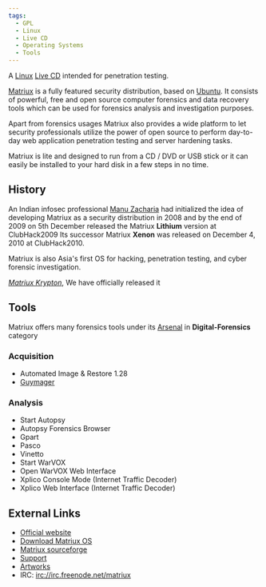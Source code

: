 ```yaml
---
tags:
  - GPL
  - Linux
  - Live CD
  - Operating Systems
  - Tools
---
```

A [Linux](linux.md) [Live CD](live_cd.md) intended for penetration testing.

[Matriux](matriux.md) is a fully featured security distribution,
based on [Ubuntu](ubuntu.md). It consists of powerful, free and
open source computer forensics and data recovery tools which can be used
for forensics analysis and investigation purposes.

Apart from forensics usages Matriux also provides a wide platform to let
security professionals utilize the power of open source to perform
day-to-day web application penetration testing and server hardening
tasks.

Matriux is lite and designed to run from a CD / DVD or USB stick or it
can easily be installed to your hard disk in a few steps in no time.

## History

An Indian infosec professional [Manu Zacharia](https://manuzacharia.blogspot.com/)
had initialized the idea of developing Matriux as a security distribution in
2008 and by the end of 2009 on 5th December released the Matriux **Lithium**
version at ClubHack2009 Its successor Matriux **Xenon** was released on
December 4, 2010 at ClubHack2010.

Matriux is also Asia's first OS for hacking, penetration testing, and
cyber forensic investigation.

[*Matriux Krypton*](http://www.matriux.com/index.php?page=download), We
have officially released it

## Tools

Matriux offers many forensics tools under its
[Arsenal](http://www.matriux.com/index.php?page=arsenal) in
**Digital-Forensics** category

### Acquisition

* Automated Image & Restore 1.28
* [Guymager](guymager.md)

### Analysis

* Start Autopsy
* Autopsy Forensics Browser
* Gpart
* Pasco
* Vinetto
* Start WarVOX
* Open WarVOX Web Interface
* Xplico Console Mode (Internet Traffic Decoder)
* Xplico Web Interface (Internet Traffic Decoder)

## External Links

* [Official website](http://www.matriux.com/)
* [Download Matriux OS](http://www.matriux.com/index.php?page=download)
* [Matriux sourceforge](http://sourceforge.net/projects/matriux/)
* [Support](http://forum.matriux.com)
* [Artworks](http://matriux.com/index.php?page=art-de-matriux)
* IRC: <irc://irc.freenode.net/matriux>

